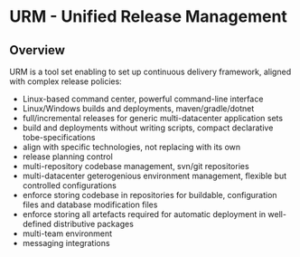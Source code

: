 # URM - Unified Release Management

## Overview

  URM is a tool set enabling to set up continuous delivery framework, aligned with complex release policies:
  - Linux-based command center, powerful command-line interface
  - Linux/Windows builds and deployments, maven/gradle/dotnet
  - full/incremental releases for generic multi-datacenter application sets
  - build and deployments without writing scripts, compact declarative tobe-specifications
  - align with specific technologies, not replacing with its own
  - release planning control
  - multi-repository codebase management, svn/git repositories
  - multi-datacenter geterogenious environment management, flexible but controlled configurations
  - enforce storing codebase in repositories for buildable, configuration files and database modification files
  - enforce storing all artefacts required for automatic deployment in well-defined distributive packages
  - multi-team environment
  - messaging integrations
  
  
